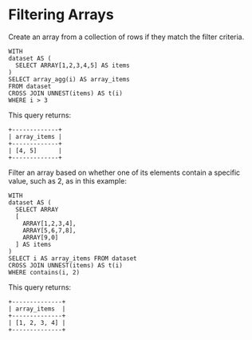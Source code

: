 # Filtering Arrays<a name="filtering-arrays"></a>

Create an array from a collection of rows if they match the filter criteria\.

```
WITH
dataset AS (
  SELECT ARRAY[1,2,3,4,5] AS items
)
SELECT array_agg(i) AS array_items
FROM dataset
CROSS JOIN UNNEST(items) AS t(i)
WHERE i > 3
```

This query returns:

```
+-------------+
| array_items |
+-------------+
| [4, 5]      |
+-------------+
```

Filter an array based on whether one of its elements contain a specific value, such as 2, as in this example:

```
WITH
dataset AS (
  SELECT ARRAY
  [
    ARRAY[1,2,3,4],
    ARRAY[5,6,7,8],
    ARRAY[9,0]
  ] AS items
)
SELECT i AS array_items FROM dataset
CROSS JOIN UNNEST(items) AS t(i)
WHERE contains(i, 2)
```

This query returns:

```
+--------------+
| array_items  |
+--------------+
| [1, 2, 3, 4] |
+--------------+
```